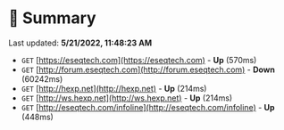 # 📖 Summary
Last updated: **5/21/2022, 11:48:23 AM**

- `GET` [https://eseqtech.com](https://eseqtech.com) - **Up** (570ms)
- `GET` [http://forum.eseqtech.com](http://forum.eseqtech.com) - **Down** (60242ms)
- `GET` [http://hexp.net](http://hexp.net) - **Up** (214ms)
- `GET` [http://ws.hexp.net](http://ws.hexp.net) - **Up** (214ms)
- `GET` [http://eseqtech.com/infoline](http://eseqtech.com/infoline) - **Up** (448ms)
